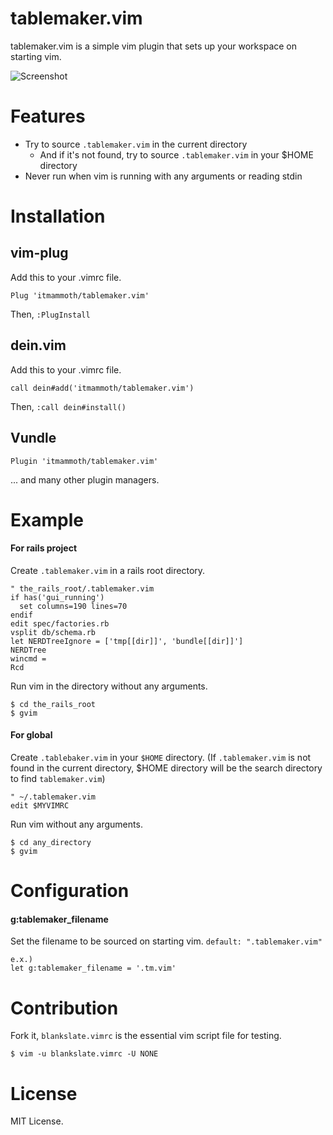 # tablemaker.vim

tablemaker.vim is a simple vim plugin that sets up your workspace on starting vim.

![Screenshot](https://raw.githubusercontent.com/itmammoth/tablemaker.vim/master/images/tablemaker.gif)

# Features

* Try to source `.tablemaker.vim` in the current directory
  * And if it's not found, try to source `.tablemaker.vim` in your $HOME directory
* Never run when vim is running with any arguments or reading stdin

# Installation

## vim-plug
Add this to your .vimrc file.

    Plug 'itmammoth/tablemaker.vim'

Then, `:PlugInstall`

## dein.vim
Add this to your .vimrc file.

    call dein#add('itmammoth/tablemaker.vim')

Then, `:call dein#install()`

## Vundle

    Plugin 'itmammoth/tablemaker.vim'


... and many other plugin managers.

# Example

#### For rails project

Create `.tablemaker.vim` in a rails root directory.

    " the_rails_root/.tablemaker.vim
    if has('gui_running')
      set columns=190 lines=70
    endif
    edit spec/factories.rb
    vsplit db/schema.rb
    let NERDTreeIgnore = ['tmp[[dir]]', 'bundle[[dir]]']
    NERDTree
    wincmd =
    Rcd

Run vim in the directory without any arguments.

    $ cd the_rails_root
    $ gvim

#### For global

Create `.tablebaker.vim` in your `$HOME` directory. (If `.tablemaker.vim` is not found in the current directory, $HOME directory will be the search directory to find `tablemaker.vim`)

    " ~/.tablemaker.vim
    edit $MYVIMRC

Run vim without any arguments.

    $ cd any_directory
    $ gvim

# Configuration

#### g:tablemaker_filename

Set the filename to be sourced on starting vim.
`default: ".tablemaker.vim"`

    e.x.)
    let g:tablemaker_filename = '.tm.vim'

# Contribution

Fork it, `blankslate.vimrc` is the essential vim script file for testing.

    $ vim -u blankslate.vimrc -U NONE

# License

MIT License.
